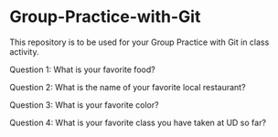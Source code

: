 # Group-Practice-with-Git

This repository is to be used for your Group Practice with Git in class activity.

Question 1:  What is your favorite food?

Question 2:  What is the name of your favorite local restaurant?

Question 3:  What is your favorite color?

Question 4:  What is your favorite class you have taken at UD so far?
